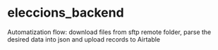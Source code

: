 # eleccions_backend
Automatization flow: download files from sftp remote folder, parse the desired data into json and upload records to Airtable
